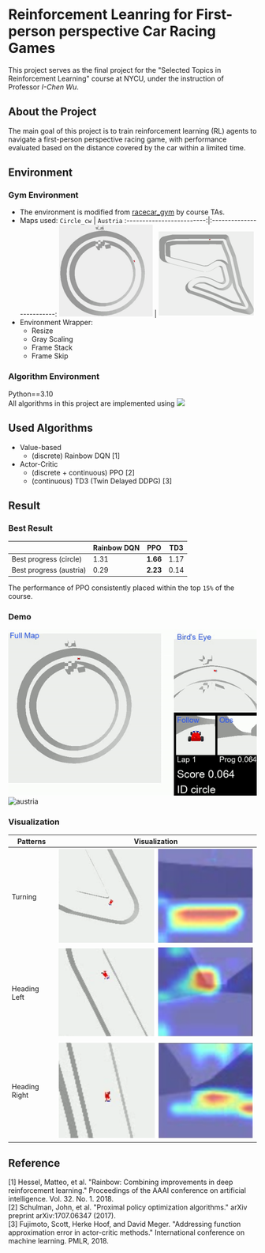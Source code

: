 
# Reinforcement Leanring for First-person perspective Car Racing Games

This project serves as the final project for the "Selected Topics in Reinforcement Learning" course at NYCU, under the instruction of Professor _I-Chen Wu_.

## About the Project
The main goal of this project is to train reinforcement learning (RL) agents to navigate a first-person perspective racing game, with performance evaluated based on the distance covered by the car within a limited time.

## Environment
### Gym Environment
* The environment is modified from [racecar_gym](https://github.com/axelbr/racecar_gym) by course TAs.
* Maps used:
    `Circle_cw` | `Austria`
    :-------------------------:|:-------------------------:
    ![circle](assets/circle.png) | ![austria](assets/austria.png)
* Environment Wrapper:
    * Resize
    * Gray Scaling
    * Frame Stack
    * Frame Skip

### Algorithm Environment
Python==3.10  
All algorithms in this project are implemented using <img style="inline;" src="https://img.shields.io/badge/PyTorch-%23EE4C2C.svg?style=flat&logo=pytorch&logoColor=white">


## Used Algorithms
- Value-based
    * (discrete) Rainbow DQN [1]
- Actor-Critic
    * (discrete + continuous) PPO [2]
    * (continuous) TD3 (Twin Delayed DDPG) [3]

## Result
### Best Result
| |Rainbow DQN|PPO|TD3|
|---|----|---|---|
|Best progress (circle)|1.31|**1.66**|1.17|
|Best progress (austria)|0.29|**2.23**|0.14|  

The performance of PPO consistently placed within the top `15%` of the course.

### Demo
![circle](assets/circle.gif)
![austria](assets/austria.gif)

### Visualization
|Patterns|Visualization|
|----|---|
|Turning|![turning](assets/turn.png)|
|Heading Left|![heading_left](assets/hl.png)|  
|Heading Right|![heading_right](assets/hr.png)|
## Reference
[1] Hessel, Matteo, et al. "Rainbow: Combining improvements in deep reinforcement learning." Proceedings of the AAAI conference on artificial intelligence. Vol. 32. No. 1. 2018.  
[2] Schulman, John, et al. "Proximal policy optimization algorithms." arXiv preprint arXiv:1707.06347 (2017).  
[3] Fujimoto, Scott, Herke Hoof, and David Meger. "Addressing function approximation error in actor-critic methods." International conference on machine learning. PMLR, 2018.
